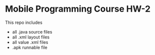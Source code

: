 # Mobile Programming Course HW-2

This repo includes 
- all .java source files          
- all .xml layout files
- all value .xml files
- .apk runnable file
